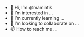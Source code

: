- 👋 Hi, I’m @mamintik
- 👀 I’m interested in ...
- 🌱 I’m currently learning ...
- 💞️ I’m looking to collaborate on ...
- 📫 How to reach me ...

<!---
mamintik/mamintik is a ✨ special ✨ repository because its `README.md` (this file) appears on your GitHub profile.
You can click the Preview link to take a look at your changes.
--->
